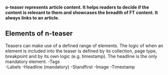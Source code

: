 **o-teaser represents article content. It helps readers to decide if the content is relevant to them and showcases the breadth of FT content. It always links to an article.**  

## Elements of n-teaser

  Teasers can make use of a defined range of elements. The logic of when an element is included into the teaser is defined by its collection, page type, breakpoint and by its own logic (e.g. timestamp). The headline is the only mandatory element.
-Tags   
-Labels
-Headline (mandatory)
-Standfirst
-Image 
-Timestamp    
